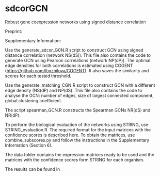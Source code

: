 # sdcorGCN
Robust gene coexpression networks using signed distance correlation

Preprint:

Supplementary Infomration:

Use the generate_sdcor_GCN.R script to construct GCN using signed distance correlation (network NS(dS)). This file also contains the code to generate GCN using Pearson correlations (network NP(dP)). The optimal edge densities for both correlations is estimated using COGENT (https://github.com/lbozhilova/COGENT). It also saves the similarity and scores for each tested threshold.

Use the generate_matching_CGN.R script to construct GCN with a different edge density (NS(dP) and NP(dS). This file also contains the code to analyse the GCN: number of edges, size of largest connected component, global clustering coefficient.

The script spearman_GCN.R constructs the Spearman GCNs NR(dS) and NR(dP).

To perform the biological evaluation of the networks using STRING, use STRING_evaluation.R. The required format for the input matrices with the confidence scores is described here. To obtain the matrices, use combine_subscores.py and follow the instructions in the Supplementary Information (Section 6).

The data folder contains the expression matrices ready to be used and the matrices with the confidence scores form STRING for each organism.

The results can be found in 
